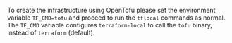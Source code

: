 To create the infrastructure using OpenTofu please set the environment variable `TF_CMD=tofu` and
proceed to run the `tflocal` commands as normal. The `TF_CMD` variable configures `terraform-local` to call the `tofu`
binary, instead of `terraform` (default).